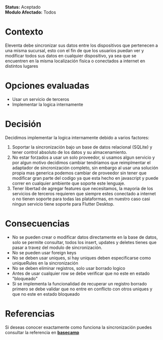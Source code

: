 **Status:** Aceptado
<br>
**Modulo Afectado:** Todos

# Contexto

Eleventa debe sincronizar sus datos entre los dispositivos que pertenecen a una misma sucursal, esto con el fin de
que los usuarios puedan ver y modificar todos sus datos en cualquier dispositivo, ya sea que se encuentren en la misma
localización fisica o conectados a internet en distintos lugares

# Opciones evaluadas

- Usar un servicio de terceros
- Implementar la logica internamente

# Decisión

Decidimos implementar la logica internamente debido a varios factores:

1. Soportar la sincronización bajo un base de datos relacional (SQLite) y tener control absoluto de los datos y su almacenamiento.
2. No estar forzados a usar un solo proveedor, si usamos algun servicio y por algun motivo decidimos cambiar tendriamos
que reimplmentar el adaptador de sincronización completo, sin embargo al usar una solución propia mas generica podemos
cambiar de proveedor sin tener que modificar gran parte del codigo ya que esta hecho en javascript y puede correr en 
cualquier ambiente que soporte este lenguaje.
3. Tener libertad de agregar features que necesitamos, la mayoria de los servicios de terceros requieren que siempre
estes conectado a internet o no tienen soporte para todas las plataformas, en nuestro caso casi ningun servicio
tiene soporte para Flutter Desktop.


# Consecuencias

- No se pueden crear o modificar datos directamente en la base de datos, solo se permite consultar, todos los insert,
updates y deletes tienes que pasar a travez del modulo de sincronización.
- No se pueden usar foreign keys 
- No se deben usar uniques, si hay uniques deben especificarse como uniqueRules en la sincronización
- No se deben eliminar registros, solo usar borrado logico
- Antes de usar cualquier row se debe verificar que no este en estado "bloqueado"
- Si se implementa la funcionalidad de recuperar un registro borrado primero se debe
validar que no entre en conflicto con otros uniques y que no este en estado bloqueado

# Referencias

Si deseas conocer exactamente como funciona la sincronización puedes consultar la referencia en **[basecamp](https://3.basecamp.com/3077179/buckets/25852/messages/4211237591)**


